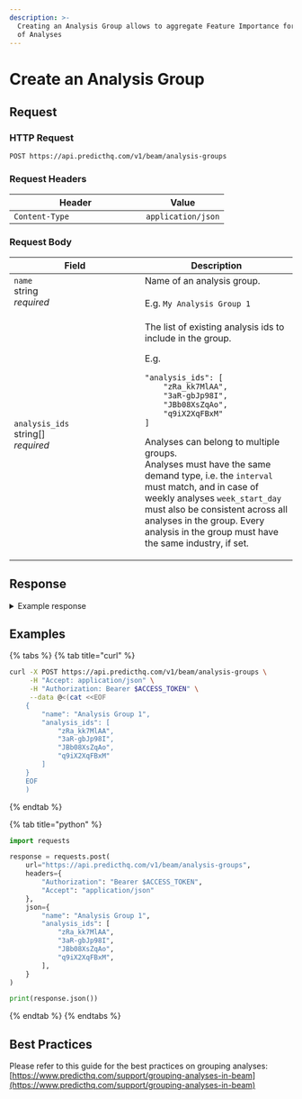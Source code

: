 ```yaml
---
description: >-
  Creating an Analysis Group allows to aggregate Feature Importance for a number
  of Analyses
---
```


# Create an Analysis Group

## Request

### HTTP Request

```http
POST https://api.predicthq.com/v1/beam/analysis-groups
```

### Request Headers

<table><thead><tr><th width="219">Header</th><th>Value</th></tr></thead><tbody><tr><td><code>Content-Type</code></td><td><code>application/json</code></td></tr></tbody></table>

### Request Body

<table><thead><tr><th width="217">Field</th><th>Description</th></tr></thead><tbody><tr><td><code>name</code><br>string<br><em>required</em></td><td>Name of an analysis group.<br><br>E.g. <code>My Analysis Group 1</code></td></tr><tr><td><code>analysis_ids</code><br>string[]<br><em>required</em></td><td><p>The list of existing analysis ids to include in the group.</p><p>E.g.</p><pre class="language-json"><code class="lang-json">"analysis_ids": [
    "zRa_kk7MlAA",
    "3aR-gbJp98I",
    "JBb08XsZqAo",
    "q9iX2XqFBxM"
]
</code></pre><p>Analyses can belong to multiple groups.<br>Analyses must have the same demand type, i.e. the <code>interval</code> must match, and in case of weekly analyses <code>week_start_day</code> must also be consistent across all analyses in the group. Every analysis in the group must have the same industry, if set.</p></td></tr></tbody></table>

## Response

<details>

<summary>Example response</summary>

Below is an example response:

```json
{
    "group_id": "wyy0nguQHPs"
}
```

</details>

## Examples

{% tabs %}
{% tab title="curl" %}
```bash
curl -X POST https://api.predicthq.com/v1/beam/analysis-groups \
     -H "Accept: application/json" \
     -H "Authorization: Bearer $ACCESS_TOKEN" \
     --data @<(cat <<EOF
    {
        "name": "Analysis Group 1",
        "analysis_ids": [
            "zRa_kk7MlAA",
            "3aR-gbJp98I",
            "JBb08XsZqAo",
            "q9iX2XqFBxM"
        ]
    }
    EOF
    )
```
{% endtab %}

{% tab title="python" %}
```python
import requests

response = requests.post(
    url="https://api.predicthq.com/v1/beam/analysis-groups",
    headers={
        "Authorization": "Bearer $ACCESS_TOKEN",
        "Accept": "application/json"
    },
    json={
        "name": "Analysis Group 1",
        "analysis_ids": [
            "zRa_kk7MlAA",
            "3aR-gbJp98I",
            "JBb08XsZqAo",
            "q9iX2XqFBxM",
        ],
    }
)

print(response.json())
```
{% endtab %}
{% endtabs %}

## Best Practices

Please refer to this guide for the best practices on grouping analyses: [https://www.predicthq.com/support/grouping-analyses-in-beam](https://www.predicthq.com/support/grouping-analyses-in-beam)
